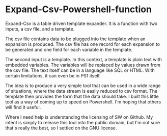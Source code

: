 # Expand-Csv-Powershell-function
Expand-Csv is a table driven template expander. It is a function with two inputs, a csv file, and a template.  

The csv file contains data to be plugged into the template when an expansion is produced.  The csv file has one record for each expansion to be generated and one field for each variable in the template.

The second input is a template.  In this context, a template is plain text with embedded variables.  The variables will be replaced by values drawn from the csv file.  The text itself can be in a language like SQL or HTML.  With certain limitations, it can even be in PS1 itself.

The idea is to produce a very simple tool that can be used in a wide range of situations,  where the data stream is easily reduced to csv format.  The template then provides the form that the data should take. I built this little tool as a way of coming up to speed on Powershell.  I'm hoping that others will find it useful.

Where I need help is understanding the licensing of SW on Github.  My intent is simply to release this tool into the public domain,  but I'm not sure that's really the best, so  I settled on the GNU license.

